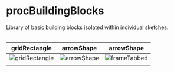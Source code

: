 # procBuildingBlocks
Library of basic building blocks isolated within individual sketches.
<br />
<br />

| gridRectangle  | arrowShape | arrowShape |
| ------------- | ------------- | ------------- |
| ![gridRectangle](../master/images/gridRectangle.PNG)  | ![arrowShape](../master/images/arrowShape.PNG)  | ![frameTabbed](../master/images/frameTabbed.PNG)  |
|   |   |   |
